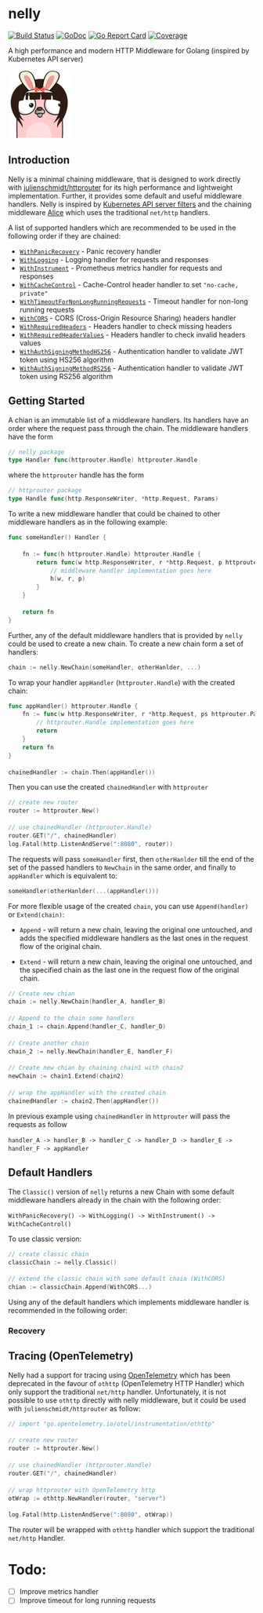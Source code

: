 # nelly
[![Build Status](https://travis-ci.org/pharmatics/nelly.svg?branch=master)](https://travis-ci.org/pharmatics/nelly)
[![GoDoc](https://godoc.org/github.com/golang/gddo?status.svg)](http://godoc.org/github.com/pharmatics/nelly)
[![Go Report Card](https://goreportcard.com/badge/github.com/pharmatics/nelly)](https://goreportcard.com/report/github.com/pharmatics/nelly)
[![Coverage](http://gocover.io/_badge/github.com/pharmatics/nelly)](http://gocover.io/github.com/pharmatics/nelly)

A high performance and modern HTTP Middleware for Golang (inspired by Kubernetes API server)

![nelly](logo/nelly.png)

## Introduction

Nelly is a minimal chaining middleware, that is designed to work directly with [julienschmidt/httprouter](https://github.com/julienschmidt/httprouter) for its high performance and lightweight implementation. Further, it provides some default and useful middleware handlers. Nelly is inspired by [Kubernetes API server filters](https://github.com/kubernetes/apiserver/tree/master/pkg/server/filters) and the chaining middleware [Alice](https://github.com/justinas/alice) which uses the traditional `net/http` handlers.

A list of supported handlers which are recommended to be used in the following order if they are chained:

* [`WithPanicRecovery`](#recovery) - Panic recovery handler
* [`WithLogging`](#logging) - Logging handler for requests and responses
* [`WithInstrument`](#metrics) -  Prometheus metrics handler for requests and responses
* [`WithCacheControl`](#cache-control) - Cache-Control header handler to set `"no-cache, private"`
* [`WithTimeoutForNonLongRunningRequests`](#timeout) - Timeout handler for non-long running requests
* [`WithCORS`](#cors) -  CORS (Cross-Origin Resource Sharing) headers handler
* [`WithRequiredHeaders`](#headers) - Headers handler to check missing headers
* [`WithRequiredHeaderValues`](#headers) - Headers handler to check invalid headers values
* [`WithAuthSigningMethodHS256`](#authentication) - Authentication handler to validate JWT token using HS256 algorithm
* [`WithAuthSigningMethodRS256`](#authentication) - Authentication handler to validate JWT token using RS256 algorithm

## Getting Started

A chian is an immutable list of a middleware handlers. Its handlers have an order where the request pass through the chain. The middleware handlers have the form 

```go
// nelly package
type Handler func(httprouter.Handle) httprouter.Handle
```

where the `httprouter` handle has the form

```go
// httprouter package
type Handle func(http.ResponseWriter, *http.Request, Params)
```

To write a new middleware handler that could be chained to other middleware handlers as in the following example:

```go
func someHandler() Handler {

	fn := func(h httprouter.Handle) httprouter.Handle {
		return func(w http.ResponseWriter, r *http.Request, p httprouter.Params) {
			// middleware handler implementation goes here
			h(w, r, p)
		}
	}

	return fn
}
```

Further, any of the default middleware handlers that is provided by `nelly` could be used to create a new chain. To create a new chain form a set of handlers:

```go
chain := nelly.NewChain(someHandler, otherHanlder, ...)
```

To wrap your handler `appHandler` (`httprouter.Handle`) with the created chain:

```go
func appHandler() httprouter.Handle {
	fn := func(w http.ResponseWriter, r *http.Request, ps httprouter.Params) {
		// httprouter.Handle implementation goes here
		return
	}
	return fn
}

chainedHandler := chain.Then(appHandler())
```

Then you can use the created `chainedHandler` with `httprouter`

```go
// create new router
router := httprouter.New()

// use chainedHandler (httprouter.Handle)
router.GET("/", chainedHandler)
log.Fatal(http.ListenAndServe(":8080", router))
```

The requests will pass `someHandler` first, then `otherHanlder` till the end of the set of the passed handlers to `NewChain` in the same order, and finally to `appHandler` which is equivalent to:

```go
someHandler(otherHanlder(...(appHandler()))
```

For more flexible usage of the created `chain`, you can use `Append(handler)` or `Extend(chain)`:

* `Append` - will return a new chain, leaving the original one untouched, and adds the specified middleware handlers as the last ones in the request flow of the original chain.

* `Extend` - will return a new chain, leaving the original one untouched, and the specified chain as the last one in the request flow of the original chain.

```go
// Create new chian
chain := nelly.NewChain(handler_A, handler_B)

// Append to the chain some handlers
chain_1 := chain.Append(handler_C, handler_D)

// Create another chain
chain_2 := nelly.NewChain(handler_E, handler_F)

// Create new chian by chaining chain1 with chain2
newChain := chain1.Extend(chain2)

// wrap the appHandler with the created chain
chainedHandler := chain2.Then(appHandler())
```

In previous example using `chainedHandler` in `httprouter` will pass the requests as follow

`handler_A -> handler_B -> handler_C -> handler_D -> handler_E -> handler_F -> appHandler`

## Default Handlers

The `Classic()` version of `nelly` returns a new Chain with some default middleware handlers already in the chain with the following order:

`WithPanicRecovery() -> WithLogging() -> WithInstrument() -> WithCacheControl()`

To use classic version:

```go
// create classic chain
classicChain := nelly.Classic()

// extend the classic chain with some default chain (WithCORS)
chian := classicChain.Append(WithCORS...)
```

Using any of the default handlers which implements middleware handler is recommended in the following order:

### Recovery

## Tracing (OpenTelemetry)

Nelly had a support for tracing using [OpenTelemetry](https://github.com/open-telemetry/opentelemetry-go) which has been deprecated in the favour of `othttp` (OpenTelemetry HTTP Handler) which only support the traditional `net/http` handler. Unfortunately, it is not possible to use `othttp` directly with nelly middleware, but it could be used with `julienschmidt/httprouter` as follow:

```go
// import "go.opentelemetry.io/otel/instrumentation/othttp"

// create new router
router := httprouter.New()

// use chainedHandler (httprouter.Handle)
router.GET("/", chainedHandler)

// wrap httprouter with OpenTelemetry http
otWrap := othttp.NewHandler(router, "server")

log.Fatal(http.ListenAndServe(":8080", otWrap))
```

The router will be wrapped with `othttp` handler which support the traditional `net/http` Handler.

# Todo:

- [ ] Improve metrics handler
- [ ] Improve timeout for long running requests